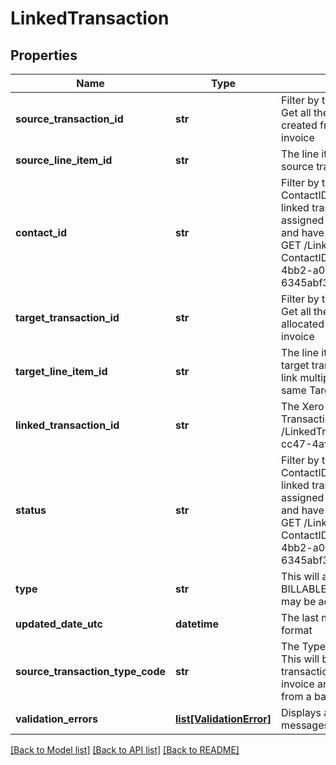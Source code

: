 # LinkedTransaction

## Properties
Name | Type | Description | Notes
------------ | ------------- | ------------- | -------------
**source_transaction_id** | **str** | Filter by the SourceTransactionID. Get all the linked transactions created from a particular ACCPAY invoice | [optional] 
**source_line_item_id** | **str** | The line item identifier from the source transaction. | 
**contact_id** | **str** | Filter by the combination of ContactID and Status. Get all the linked transactions that have been assigned to a particular customer and have a particular status e.g. GET /LinkedTransactions?ContactID&#x3D;4bb34b03-3378-4bb2-a0ed-6345abf3224e&amp;Status&#x3D;APPROVED. | [optional] 
**target_transaction_id** | **str** | Filter by the TargetTransactionID. Get all the linked transactions  allocated to a particular ACCREC invoice | [optional] 
**target_line_item_id** | **str** | The line item identifier from the target transaction. It is possible  to link multiple billable expenses to the same TargetLineItemID. | [optional] 
**linked_transaction_id** | **str** | The Xero identifier for an Linked Transaction e.g. /LinkedTransactions/297c2dc5-cc47-4afd-8ec8-74990b8761e9 | [optional] 
**status** | **str** | Filter by the combination of ContactID and Status. Get all the linked transactions that have been assigned to a particular customer and have a particular status e.g. GET /LinkedTransactions?ContactID&#x3D;4bb34b03-3378-4bb2-a0ed-6345abf3224e&amp;Status&#x3D;APPROVED. | [optional] 
**type** | **str** | This will always be BILLABLEEXPENSE. More types may be added in future. | [optional] 
**updated_date_utc** | **datetime** | The last modified date in UTC format | [optional] 
**source_transaction_type_code** | **str** | The Type of the source tranasction. This will be ACCPAY if the linked transaction was created from an invoice and SPEND if it was created from a bank transaction. | [optional] 
**validation_errors** | [**list[ValidationError]**](ValidationError.md) | Displays array of validation error messages from the API | [optional] 

[[Back to Model list]](../README.md#documentation-for-models) [[Back to API list]](../README.md#documentation-for-api-endpoints) [[Back to README]](../README.md)


